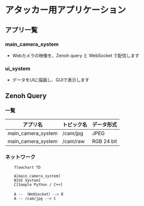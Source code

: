 # アタッカー用アプリケーション

## アプリ一覧

### main_camera_system

- Webカメラの映像を、Zenoh query と WebSocket で配信します

### ui_system

- データをUIに描画し、GUIで表示します

## Zenoh Query

### 一覧

| アプリ名           | トピック名 | データ形式 |
| ------------------ | ---------- | ---------- |
| main_camera_system | /cam/jpg   | JPEG       |
| main_camera_system | /cam/raw   | RGB 24 bit |

### ネットワーク

```mermaid
    flowchart TD

    A[main_camera_system]
    B[UI System]
    C[Sample Python / C++]

    A -- （WebSocket）--> B
    A -- /cam/jpg --> C

```
